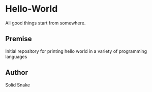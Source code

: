 # Hello-World
All good things start from somewhere. 

## Premise
Initial repository for printing hello world in a variety of programming languages

## Author 
Solid Snake
